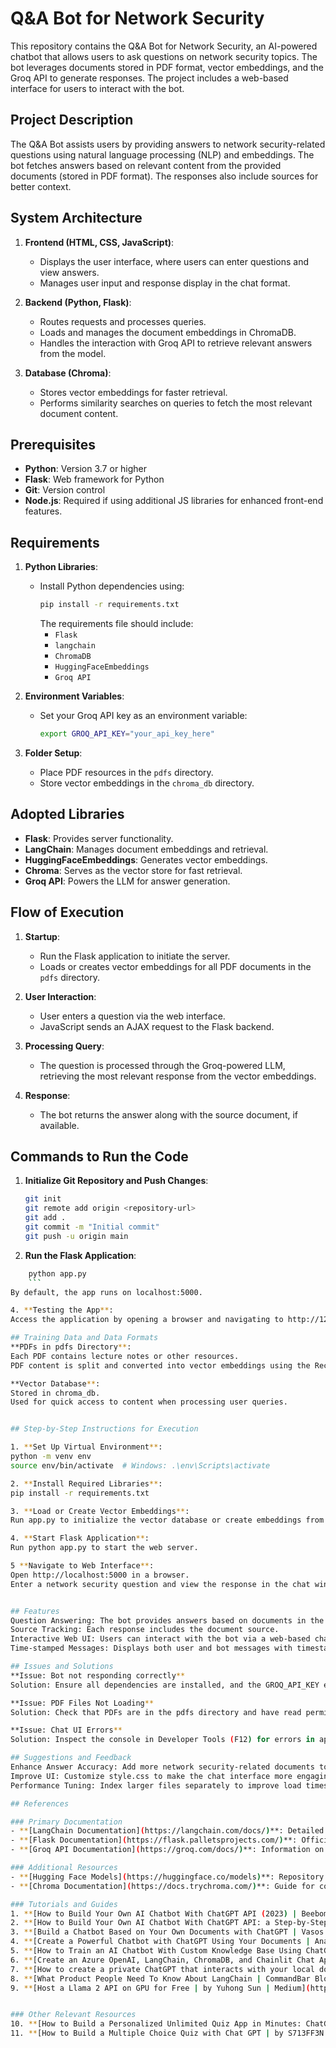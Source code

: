 # Q&A Bot for Network Security

This repository contains the Q&A Bot for Network Security, an AI-powered chatbot that allows users to ask questions on network security topics. The bot leverages documents stored in PDF format, vector embeddings, and the Groq API to generate responses. The project includes a web-based interface for users to interact with the bot.

## Project Description

The Q&A Bot assists users by providing answers to network security-related questions using natural language processing (NLP) and embeddings. The bot fetches answers based on relevant content from the provided documents (stored in PDF format). The responses also include sources for better context.

## System Architecture

1. **Frontend (HTML, CSS, JavaScript)**:
   - Displays the user interface, where users can enter questions and view answers.
   - Manages user input and response display in the chat format.

2. **Backend (Python, Flask)**:
   - Routes requests and processes queries.
   - Loads and manages the document embeddings in ChromaDB.
   - Handles the interaction with Groq API to retrieve relevant answers from the model.

3. **Database (Chroma)**:
   - Stores vector embeddings for faster retrieval.
   - Performs similarity searches on queries to fetch the most relevant document content.

## Prerequisites

- **Python**: Version 3.7 or higher
- **Flask**: Web framework for Python
- **Git**: Version control
- **Node.js**: Required if using additional JS libraries for enhanced front-end features.

## Requirements

1. **Python Libraries**:
   - Install Python dependencies using:
     ```bash
     pip install -r requirements.txt
     ```
     The requirements file should include:
     - `Flask`
     - `langchain`
     - `ChromaDB`
     - `HuggingFaceEmbeddings`
     - `Groq API`
   
2. **Environment Variables**:
   - Set your Groq API key as an environment variable:
     ```bash
     export GROQ_API_KEY="your_api_key_here"
     ```

3. **Folder Setup**:
   - Place PDF resources in the `pdfs` directory.
   - Store vector embeddings in the `chroma_db` directory.

## Adopted Libraries

- **Flask**: Provides server functionality.
- **LangChain**: Manages document embeddings and retrieval.
- **HuggingFaceEmbeddings**: Generates vector embeddings.
- **Chroma**: Serves as the vector store for fast retrieval.
- **Groq API**: Powers the LLM for answer generation.

## Flow of Execution

1. **Startup**:
   - Run the Flask application to initiate the server.
   - Loads or creates vector embeddings for all PDF documents in the `pdfs` directory.

2. **User Interaction**:
   - User enters a question via the web interface.
   - JavaScript sends an AJAX request to the Flask backend.

3. **Processing Query**:
   - The question is processed through the Groq-powered LLM, retrieving the most relevant response from the vector embeddings.

4. **Response**:
   - The bot returns the answer along with the source document, if available.

## Commands to Run the Code

1. **Initialize Git Repository and Push Changes**:
   ```bash
   git init
   git remote add origin <repository-url>
   git add .
   git commit -m "Initial commit"
   git push -u origin main
   
2. **Run the Flask Application**:
 ```bash
     python app.py
     ```
By default, the app runs on localhost:5000.

4. **Testing the App**:
Access the application by opening a browser and navigating to http://127.0.0.1:5000.

## Training Data and Data Formats
**PDFs in pdfs Directory**:
Each PDF contains lecture notes or other resources.
PDF content is split and converted into vector embeddings using the RecursiveCharacterTextSplitter function, ensuring each document is indexed.

**Vector Database**:
Stored in chroma_db.
Used for quick access to content when processing user queries.


## Step-by-Step Instructions for Execution

1. **Set Up Virtual Environment**:
python -m venv env
source env/bin/activate  # Windows: .\env\Scripts\activate

2. **Install Required Libraries**:
pip install -r requirements.txt

3. **Load or Create Vector Embeddings**:
Run app.py to initialize the vector database or create embeddings from PDF files if they don’t exist.

4. **Start Flask Application**:
Run python app.py to start the web server.

5 **Navigate to Web Interface**:
Open http://localhost:5000 in a browser.
Enter a network security question and view the response in the chat window.


## Features
Question Answering: The bot provides answers based on documents in the pdfs directory.
Source Tracking: Each response includes the document source.
Interactive Web UI: Users can interact with the bot via a web-based chat interface.
Time-stamped Messages: Displays both user and bot messages with timestamps for clarity.

## Issues and Solutions
**Issue: Bot not responding correctly**
Solution: Ensure all dependencies are installed, and the GROQ_API_KEY environment variable is set.

**Issue: PDF Files Not Loading**
Solution: Check that PDFs are in the pdfs directory and have read permissions.

**Issue: Chat UI Errors**
Solution: Inspect the console in Developer Tools (F12) for errors in app.js.

## Suggestions and Feedback
Enhance Answer Accuracy: Add more network security-related documents to improve the bot’s knowledge base.
Improve UI: Customize style.css to make the chat interface more engaging.
Performance Tuning: Index larger files separately to improve load times.

## References

### Primary Documentation
- **[LangChain Documentation](https://langchain.com/docs/)**: Detailed documentation for LangChain, covering its use for NLP and document retrieval.
- **[Flask Documentation](https://flask.palletsprojects.com/)**: Official Flask documentation for understanding web server and routing features.
- **[Groq API Documentation](https://groq.com/docs/)**: Information on Groq API usage, authentication, and advanced capabilities.

### Additional Resources
- **[Hugging Face Models](https://huggingface.co/models)**: Repository for choosing embedding models, such as `sentence-transformers`, to improve embedding quality and relevance.
- **[Chroma Documentation](https://docs.trychroma.com/)**: Guide for configuring Chroma as a vector store for efficient similarity search.

### Tutorials and Guides
1. **[How to Build Your Own AI Chatbot With ChatGPT API (2023) | Beebom](https://beebom.com/how-to-build-your-own-ai-chatbot-with-chatgpt-api/)**: Step-by-step guide for setting up a chatbot using ChatGPT API.
2. **[How to Build Your Own AI Chatbot With ChatGPT API: a Step-by-Step Ultimate Guide | Softermii](https://www.softermii.com/blog/build-your-own-ai-chatbot-ultimate-guide)**: In-depth guide on creating a chatbot with personalized responses using custom knowledge.
3. **[Build a Chatbot Based on Your Own Documents with ChatGPT | Vasos Koupparis](https://vasos-koupparis.com/build-chatbot-chatgpt-documents/)**: Instructions for setting up a document-based chatbot, leveraging custom data.
4. **[Create a Powerful Chatbot with ChatGPT Using Your Documents | Analytics Vidhya](https://www.analyticsvidhya.com/blog/2023/02/create-powerful-chatbot-using-your-documents/)**: A walkthrough on using ChatGPT and document embeddings for a personalized chatbot.
5. **[How to Train an AI Chatbot With Custom Knowledge Base Using ChatGPT API | Beebom](https://beebom.com/how-to-train-ai-chatbot-custom-knowledge-base/)**: Techniques for training a chatbot with specific knowledge and deploying with ChatGPT API.
6. **[Create an Azure OpenAI, LangChain, ChromaDB, and Chainlit Chat App | Microsoft Community Hub](https://techcommunity.microsoft.com/t5/apps/create-azure-openai-langchain-chromadb-and-chainlit-chat-app/ba-p/3822022)**: Guide for integrating LangChain and ChromaDB in Azure for a scalable AI chatbot.
7. **[How to create a private ChatGPT that interacts with your local documents - TechTalks](https://bdtechtalks.com/2023/03/14/private-chatgpt-local-documents/)**: Steps for setting up a local document-interactive ChatGPT.
8. **[What Product People Need To Know About LangChain | CommandBar Blog](https://commandbar.com/blog/langchain-guide-product-people)**: Overview of LangChain for product developers building AI applications.
9. **[Host a Llama 2 API on GPU for Free | by Yuhong Sun | Medium](https://medium.com/@yuhongsun/host-llama-2-api-on-gpu-free/)**: Tutorial on hosting a free Llama 2 API with GPU support for resource-efficient applications.


### Other Relevant Resources
10. **[How to Build a Personalized Unlimited Quiz App in Minutes: ChatGPT API Edition - DEV Community](https://dev.to/devguy/how-to-build-personalized-quiz-app-using-chatgpt-api)**: Guide on building a quiz app using ChatGPT API.
11. **[How to Build a Multiple Choice Quiz with Chat GPT | by S713FF3N | Dev Genius](https://devgenius.io/how-to-build-a-multiple-choice-quiz-chat-gpt)**: Steps for building a multiple-choice quiz app leveraging ChatGPT's AI.


